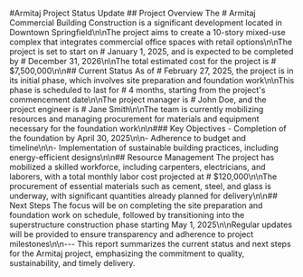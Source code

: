 #Armitaj Project Status Update ## Project Overview The # Armitaj Commercial Building Construction is a significant development located in Downtown Springfield\n\nThe project aims to create a 10-story mixed-use complex that integrates commercial office spaces with retail options\n\nThe project is set to start on # January 1, 2025, and is expected to be completed by # December 31, 2026\n\nThe total estimated cost for the project is # $7,500,000\n\n## Current Status As of # February 27, 2025, the project is in its initial phase, which involves site preparation and foundation work\n\nThis phase is scheduled to last for # 4 months, starting from the project's commencement date\n\nThe project manager is # John Doe, and the project engineer is # Jane Smith\n\nThe team is currently mobilizing resources and managing procurement for materials and equipment necessary for the foundation work\n\n### Key Objectives - Completion of the foundation by April 30, 2025\n\n- Adherence to budget and timeline\n\n- Implementation of sustainable building practices, including energy-efficient designs\n\n## Resource Management The project has mobilized a skilled workforce, including carpenters, electricians, and laborers, with a total monthly labor cost projected at # $120,000\n\nThe procurement of essential materials such as cement, steel, and glass is underway, with significant quantities already planned for delivery\n\n## Next Steps The focus will be on completing the site preparation and foundation work on schedule, followed by transitioning into the superstructure construction phase starting May 1, 2025\n\nRegular updates will be provided to ensure transparency and adherence to project milestones\n\n--- This report summarizes the current status and next steps for the Armitaj project, emphasizing the commitment to quality, sustainability, and timely delivery.
